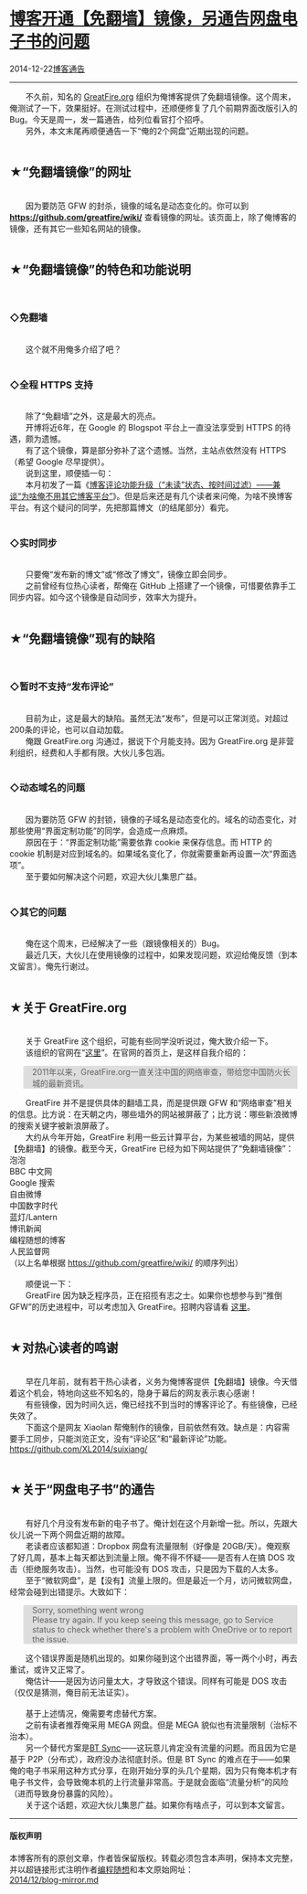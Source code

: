 <!DOCTYPE html>
<html xmlns="http://www.w3.org/1999/xhtml" xml:lang="zh-CN">
<head>
<meta http-equiv="Content-Type" content="text/html; charset=utf-8" />
<meta name="generator" content="Python script by program.think@gmail.com" />
<meta name="provider" content="program-think.blogspot.com" />
<link type="text/css" rel="stylesheet" href="../../css/program-think.css" />
<title>博客开通【免翻墙】镜像，另通告网盘电子书的问题 - 编程随想的博客</title>
</head>
<body>
<div id="main" style="width:100%;">
<h1><a href="../../index.md" title="回到首页">博客开通【免翻墙】镜像，另通告网盘电子书的问题</a></h1>
<div class="post-info"><span class="date-header">2014-12-22</span><a href="../../tags/E58D9AE5AEA2E9809AE5918A.md" class="tag">博客通告</a> </div>
<hr>
<div class="post">
&#12288;&#12288;不久前，知名的 <a href="https://zh.greatfire.org/" target="_blank" rel="nofollow">GreatFire.org</a> 组织为俺博客提供了免翻墙镜像。这个周末，俺测试了一下，效果挺好。在测试过程中，还顺便修复了几个前期界面改版引入的 Bug。今天是周一，发一篇通告，给列位看官打个招呼。<br />&#12288;&#12288;另外，本文末尾再顺便通告一下“俺的2个网盘”近期出现的问题。<a name='more'></a><!--program-think--><br /><br /><h2>★“免翻墙镜像”的网址</h2><br />&#12288;&#12288;因为要防范 GFW 的封杀，镜像的域名是动态变化的。你可以到 <b><a href="https://github.com/greatfire/wiki/" target="_blank" rel="nofollow">https://github.com/greatfire/wiki/</a></b> 查看镜像的网址。该页面上，除了俺博客的镜像，还有其它一些知名网站的镜像。<br /><br /><h2>★“免翻墙镜像”的特色和功能说明</h2><br /><h3>◇免翻墙</h3><br />&#12288;&#12288;这个就不用俺多介绍了吧？<br /><br /><h3>◇全程 HTTPS 支持</h3><br />&#12288;&#12288;除了“免翻墙”之外，这是最大的亮点。<br />&#12288;&#12288;开博将近6年，在 Google 的 Blogspot 平台上一直没法享受到 HTTPS 的待遇，颇为遗憾。<br />&#12288;&#12288;有了这个镜像，算是部分弥补了这个遗憾。当然，主站点依然没有 HTTPS（希望 Google 尽早提供）。<br />&#12288;&#12288;说到这里，顺便插一句：<br />&#12288;&#12288;本月初发了一篇《<a href="../../2014/12/custom-blogger-comment.md">博客评论功能升级（“未读”状态、按时间过滤）——兼谈“为啥俺不用其它博客平台”</a>》。但是后来还是有几个读者来问俺，为啥不换博客平台。有这个疑问的同学，先把那篇博文（的结尾部分）看完。<br /><br /><h3>◇实时同步</h3><br />&#12288;&#12288;只要俺“发布新的博文”或“修改了博文”，镜像立即会同步。<br />&#12288;&#12288;之前曾经有位热心读者，帮俺在 GitHub 上搭建了一个镜像，可惜要依靠手工同步内容。如今这个镜像是自动同步，效率大为提升。<br /><br /><h2>★“免翻墙镜像”现有的缺陷</h2><br /><h3>◇暂时不支持“发布评论”</h3><br />&#12288;&#12288;目前为止，这是最大的缺陷。虽然无法“发布”，但是可以正常浏览。对超过200条的评论，也可以自动加载。<br />&#12288;&#12288;俺跟 GreatFire.org 沟通过，据说下个月能支持。因为 GreatFire.org 是非营利组织，经费和人手都有限。大伙儿多包涵。<br /><br /><h3>◇动态域名的问题</h3><br />&#12288;&#12288;因为要防范 GFW 的封锁，镜像的子域名是动态变化的。域名的动态变化，对那些使用“界面定制功能”的同学，会造成一点麻烦。<br />&#12288;&#12288;原因在于：“界面定制功能”需要依靠 cookie 来保存信息。而 HTTP 的 cookie 机制是对应到域名的。如果域名变化了，你就需要重新再设置一次“界面选项”。<br />&#12288;&#12288;至于要如何解决这个问题，欢迎大伙儿集思广益。<br /><br /><h3>◇其它的问题</h3><br />&#12288;&#12288;俺在这个周末，已经解决了一些（跟镜像相关的）Bug。<br />&#12288;&#12288;最近几天，大伙儿在使用镜像的过程中，如果发现问题，欢迎给俺反馈（到本文留言）。俺先行谢过。<br /><br /><h2>★关于 GreatFire.org</h2><br />&#12288;&#12288;关于 GreatFire 这个组织，可能有些同学没听说过，俺大致介绍一下。<br />&#12288;&#12288;该组织的官网在“<a href="https://greatfire.org/" target="_blank" rel="nofollow">这里</a>”。在官网的首页上，是这样自我介绍的：<br /><blockquote style="background-color:#DDD;">2011年以来，GreatFire.org一直关注中国的网络审查，带给您中国防火长城的最新资讯。</blockquote>&#12288;&#12288;GreatFire 并不是提供具体的翻墙工具，而是提供跟 GFW 和“网络审查”相关的信息。比方说：在天朝之内，哪些墙外的网站被屏蔽了；比方说：哪些新浪微博的搜索关键字被新浪屏蔽了。<br />&#12288;&#12288;大约从今年开始，GreatFire 利用一些云计算平台，为某些被墙的网站，提供【免翻墙】的镜像。截至今天，GreatFire 已经为如下网站提供了“免翻墙镜像”：<br />泡泡<br />BBC 中文网<br />Google 搜索<br />自由微博<br />中国数字时代<br />蓝灯/Lantern<br />博讯新闻<br />编程随想的博客<br />人民监督网<br />（以上名单根据 <a href="https://github.com/greatfire/wiki/" target="_blank" rel="nofollow">https://github.com/greatfire/wiki/</a> 的顺序列出）<br /><br />&#12288;&#12288;顺便说一下：<br />&#12288;&#12288;GreatFire 因为缺乏程序员，正在招揽有志之士。如果你也想参与到“推倒 GFW”的历史进程中，可以考虑加入 GreatFire。招聘内容请看 <a href="https://github.com/greatfire/wiki/wiki" target="_blank" rel="nofollow">这里</a>。<br /><br /><h2>★对热心读者的鸣谢</h2><br />&#12288;&#12288;早在几年前，就有若干热心读者，义务为俺博客提供【免翻墙】镜像。今天借着这个机会，特地向这些不知名的，隐身于幕后的网友表示衷心感谢！<br />&#12288;&#12288;有些镜像，因为时间久远，俺已经找不到当时的博客评论了。有些镜像，已经失效了。<br />&#12288;&#12288;下面这个是网友 Xiaolan 帮俺制作的镜像，目前依然有效。缺点是：内容需要手工同步，只能浏览正文，没有“评论区”和“最新评论”功能。<br /><a href="https://github.com/XL2014/suixiang/" target="_blank" rel="nofollow">https://github.com/XL2014/suixiang/</a><br /><br /><h2>★关于“网盘电子书”的通告</h2><br />&#12288;&#12288;有好几个月没有发布新的电子书了。俺计划在这个月新增一批。所以，先跟大伙儿说一下两个网盘近期的故障。<br />&#12288;&#12288;老读者应该都知道：Dropbox 网盘有流量限制（好像是 20GB/天）。俺观察了好几周，基本上每天都达到流量上限。俺不得不怀疑——是否有人在搞 DOS 攻击（拒绝服务攻击）。当然，也可能没有 DOS 攻击，只是因为下载的人太多。<br />&#12288;&#12288;至于“微软网盘”，是【没有】流量上限的。但是最近一个月，访问微软网盘，经常会碰到出错提示。大致如下：<br /><blockquote style="background-color:#DDD;">Sorry, something went wrong<br />Please try again. If you keep seeing this message, go to Service status to check whether there's a problem with OneDrive or to report the issue.</blockquote>&#12288;&#12288;这个错误界面是随机出现的。如果你碰到这个出错界面，等一两个小时，再去重试，或许又正常了。<br />&#12288;&#12288;俺估计——是因为访问量太大，才导致这个错误。同样有可能是 DOS 攻击（仅仅是猜测，俺目前无法证实）。<br /><br />&#12288;&#12288;基于上述情况，俺需要考虑替代方案。<br />&#12288;&#12288;之前有读者推荐俺采用 MEGA 网盘。但是 MEGA 貌似也有流量限制（治标不治本）。<br />&#12288;&#12288;另一个替代方案是<a href="https://zh.wikipedia.org/wiki/BitTorrent_Sync" target="_blank" rel="nofollow">BT Sync</a>——这玩意儿肯定没有流量的问题。而且因为它是基于 P2P（分布式），政府没办法彻底封杀。但是 BT Sync 的难点在于——如果俺的电子书采用这种方式分享，在刚开始分享的头几个星期，因为只有俺本机才有电子书文件，会导致俺本机的上行流量非常高。于是就会面临“流量分析”的风险（进而导致身份暴露的风险）。<br />&#12288;&#12288;关于这个话题，欢迎大伙儿集思广益。如果你有啥点子，可以到本文留言。<div class="blogger-post-footer">
</div>
<hr>
<div class="copyright">
<h4>版权声明</h4>
本博客所有的原创文章，作者皆保留版权。转载必须包含本声明，保持本文完整，并以超链接形式注明作者<a href="mailto:program.think@gmail.com">编程随想</a>和本文原始网址：<br>
<a href="2014/12/blog-mirror.md">2014/12/blog-mirror.md</a>
</div>
</div>
</body>
</html>
